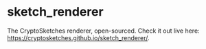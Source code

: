 # sketch_renderer
The CryptoSketches renderer, open-sourced. Check it out live here: https://cryptosketches.github.io/sketch_renderer/.
